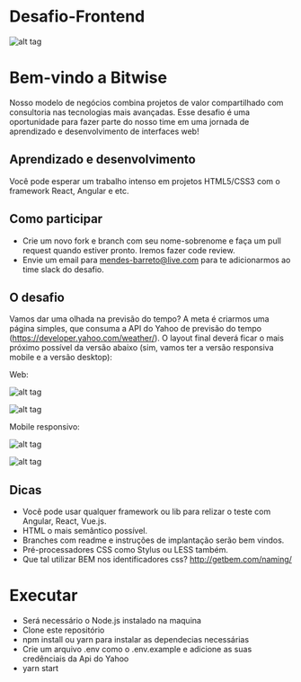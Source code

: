 # Desafio-Frontend

![alt tag](https://s3-us-west-1.amazonaws.com/1sti/1sti-transformacao.png)

# Bem-vindo a Bitwise 

Nosso modelo de negócios combina projetos de valor compartilhado com consultoria nas tecnologias mais avançadas. Esse desafio é uma oportunidade para fazer parte do nosso time em uma jornada de aprendizado e desenvolvimento de interfaces web!

## Aprendizado e desenvolvimento

Você pode esperar um trabalho intenso em projetos HTML5/CSS3 com o framework React, Angular e etc. 

## Como participar

* Crie um novo fork e branch com seu nome-sobrenome e faça um pull request quando estiver pronto. Iremos fazer code review.
* Envie um email para mendes-barreto@live.com para te adicionarmos ao time slack do desafio.

## O desafio

Vamos dar uma olhada na previsão do tempo? A meta é criarmos uma página simples, que consuma a API do Yahoo de previsão do tempo (https://developer.yahoo.com/weather/). O layout final deverá ficar o mais próximo possível da versão abaixo (sim, vamos ter a versão responsiva mobile e a versão desktop):

Web:

![alt tag](https://s3-us-west-1.amazonaws.com/1sti/desafio-desktop1.png)

![alt tag](https://s3-us-west-1.amazonaws.com/1sti/desafio-desktop2.png)

Mobile responsivo:

![alt tag](https://s3-us-west-1.amazonaws.com/1sti/desafio-mobile1.png)

![alt tag](https://s3-us-west-1.amazonaws.com/1sti/desafio-mobile2.png)

## Dicas

* Você pode usar qualquer framework ou lib para relizar o teste com  Angular, React, Vue.js.
* HTML o mais semântico possível.
* Branches com readme e instruções de implantação serão bem vindos.
* Pré-processadores CSS como Stylus ou LESS também.
* Que tal utilizar BEM nos identificadores css? http://getbem.com/naming/ 

# Executar

 - Será necessário o Node.js instalado na maquina
 - Clone este repositório
 - npm install ou yarn para instalar as dependecias necessárias
 - Crie um arquivo .env como o .env.example e adicione as suas credênciais da Api do Yahoo
 - yarn start
